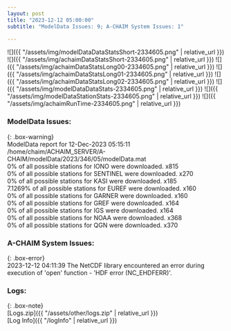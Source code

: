 ```yaml
---
layout: post
title: "2023-12-12 05:00:00"
subtitle: "ModelData Issues: 9; A-CHAIM System Issues: 1"

---
```


![]({{ "/assets/img/modelDataDataStatsShort-2334605.png" | relative_url }})
![]({{ "/assets/img/achaimDataStatsShort-2334605.png" | relative_url }})
![]({{ "/assets/img/achaimDataStatsLong00-2334605.png" | relative_url }})
![]({{ "/assets/img/achaimDataStatsLong01-2334605.png" | relative_url }})
![]({{ "/assets/img/achaimDataStatsLong02-2334605.png" | relative_url }})
![]({{ "/assets/img/modelDataDataStats-2334605.png" | relative_url }})
![]({{ "/assets/img/modelDataStationStats-2334605.png" | relative_url }})
![]({{ "/assets/img/achaimRunTime-2334605.png" | relative_url }})


### ModelData Issues:  
  
{: .box-warning}  
 ModelData report for 12-Dec-2023 05:15:11   
 /home/chaim/ACHAIM_SERVER/A-CHAIM/modelData/2023/346/05/modelData.mat   
 0% of all possible stations for IONO were downloaded. x815   
 0% of all possible stations for SENTINEL were downloaded. x270   
 0% of all possible stations for KASI were downloaded. x185   
 7.1269% of all possible stations for EUREF were downloaded. x160   
 0% of all possible stations for GARNER were downloaded. x160   
 0% of all possible stations for GREF were downloaded. x164   
 0% of all possible stations for IGS were downloaded. x164   
 0% of all possible stations for NOAA were downloaded. x368   
 0% of all possible stations for QGN were downloaded. x370   
  
### A-CHAIM System Issues:  
  
{: .box-error}  
2023-12-12 04:11:39 The NetCDF library encountered an error during execution of 'open' function - 'HDF error (NC_EHDFERR)'.  

### Logs:  
  
{: .box-note}  
[Logs.zip]({{ "/assets/other/logs.zip" | relative_url }})  
[Log Info]({{ "/logInfo" | relative_url }})  
